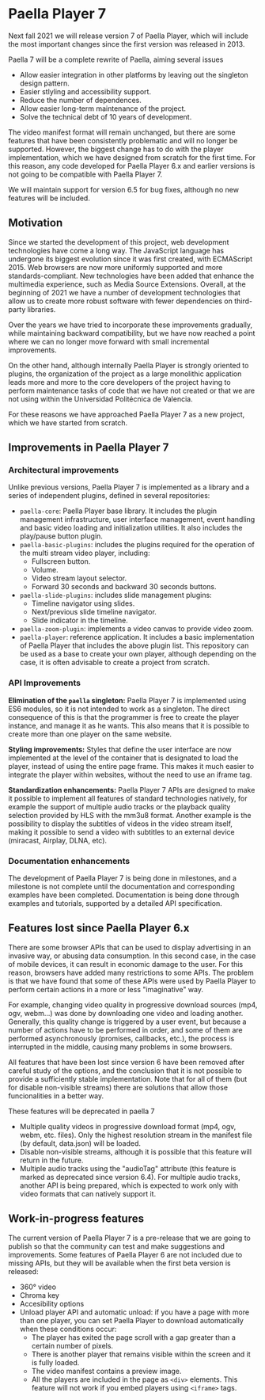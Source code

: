 # Paella Player 7

Next fall 2021 we will release version 7 of Paella Player, which will include the most important changes since the first version was released in 2013.

Paella 7 will be a complete rewrite of Paella, aiming several issues

- Allow easier integration in other platforms by leaving out the singleton design pattern.
- Easier stlyling and accessibility support.
- Reduce the number of dependences.
- Allow easier long-term maintenance of the project.
- Solve the technical debt of 10 years of development.

The video manifest format will remain unchanged, but there are some features that have been consistently problematic and will no longer be supported. However, the biggest change has to do with the player implementation, which we have designed from scratch for the first time. For this reason, any code developed for Paella Player 6.x and earlier versions is not going to be compatible with Paella Player 7. 

We will maintain support for version 6.5 for bug fixes, although no new features will be included.

## Motivation

Since we started the development of this project, web development technologies have come a long way. The JavaScript language has undergone its biggest evolution since it was first created, with ECMAScript 2015. Web browsers are now more uniformly supported and more standards-compliant. New technologies have been added that enhance the multimedia experience, such as Media Source Extensions. Overall, at the beginning of 2021 we have a number of development technologies that allow us to create more robust software with fewer dependencies on third-party libraries.

Over the years we have tried to incorporate these improvements gradually, while maintaining backward compatibility, but we have now reached a point where we can no longer move forward with small incremental improvements.

On the other hand, although internally Paella Player is strongly oriented to plugins, the organization of the project as a large monolithic application leads more and more to the core developers of the project having to perform maintenance tasks of code that we have not created or that we are not using within the Universidad Politécnica de Valencia.

For these reasons we have approached Paella Player 7 as a new project, which we have started from scratch.


## Improvements in Paella Player 7

### Architectural improvements

Unlike previous versions, Paella Player 7 is implemented as a library and a series of independent plugins, defined in several repositories:

- `paella-core`: Paella Player base library. It includes the plugin management infrastructure, user interface management, event handling and basic video loading and initialization utilities. It also includes the play/pause button plugin.
- `paella-basic-plugins`: includes the plugins required for the operation of the multi stream video player, including:
  * Fullscreen button.
  * Volume.
  * Video stream layout selector.
  * Forward 30 seconds and backward 30 seconds buttons.
- `paella-slide-plugins`: includes slide management plugins:
  * Timeline navigator using slides.
  * Next/previous slide timeline navigator.
  * Slide indicator in the timeline.
- `paella-zoom-plugin`: implements a video canvas to provide video zoom.
- `paella-player`: reference application. It includes a basic implementation of Paella Player that includes the above plugin list. This repository can be used as a base to create your own player, although depending on the case, it is often advisable to create a project from scratch.



### API Improvements

**Elimination of the `paella` singleton:** Paella Player 7 is implemented using ES6 modules, so it is not intended to work as a singleton. The direct consequence of this is that the programmer is free to create the player instance, and manage it as he wants. This also means that it is possible to create more than one player on the same website.

**Styling improvements:** Styles that define the user interface are now implemented at the level of the container that is designated to load the player, instead of using the entire page frame. This makes it much easier to integrate the player within websites, without the need to use an iframe tag.

**Standardization enhancements:** Paella Player 7 APIs are designed to make it possible to implement all features of standard technologies natively, for example the support of multiple audio tracks or the playback quality selection provided by HLS with the mm3u8 format. Another example is the possibility to display the subtitles of videos in the video stream itself, making it possible to send a video with subtitles to an external device (miracast, Airplay, DLNA, etc).



### Documentation enhancements

The development of Paella Player 7 is being done in milestones, and a milestone is not complete until the documentation and corresponding examples have been completed. Documentation is being done through examples and tutorials, supported by a detailed API specification.



## Features lost since Paella Player 6.x

There are some browser APIs that can be used to display advertising in an invasive way, or abusing data consumption. In this second case, in the case of mobile devices, it can result in economic damage to the user. For this reason, browsers have added many restrictions to some APIs. The problem is that we have found that some of these APIs were used by Paella Player to perform certain actions in a more or less "imaginative" way.

For example, changing video quality in progressive download sources (mp4, ogv, webm...) was done by downloading one video and loading another. Generally, this quality change is triggered by a user event, but because a number of actions have to be performed in order, and some of them are performed asynchronously (promises, callbacks, etc.), the process is interrupted in the middle, causing many problems in some browsers.

All features that have been lost since version 6 have been removed after careful study of the options, and the conclusion that it is not possible to provide a sufficiently stable implementation. Note that for all of them (but for disable non-visible streams) there are solutions that allow those funcionalities in a better way.

These features will be deprecated in paella 7
- Multiple quality videos in progressive download format (mp4, ogv, webm, etc. files). Only the highest resolution stream in the manifest file (by default, data.json) will be loaded.
- Disable non-visible streams, although it is possible that this feature will return in the future.
- Multiple audio tracks using the "audioTag" attribute (this feature is marked as deprecated since version 6.4). For multiple audio tracks, another API is being prepared, which is expected to work only with video formats that can natively support it.

## Work-in-progress features 

The current version of Paella Player 7 is a pre-release that we are going to publish so that the community can test and make suggestions and improvements. Some features of Paella Player 6 are not included due to missing APIs, but they will be available when the first beta version is released:

- 360° video
- Chroma key
- Accesibility options
- Unload player API and automatic unload: if you have a page with more than one player, you can set Paella Player to download automatically when these conditions occur:
  - The player has exited the page scroll with a gap greater than a certain number of pixels.
  - There is another player that remains visible within the screen and it is fully loaded.
  - The video manifest contains a preview image.
  - All the players are included in the page as `<div>` elements. This feature will not work if you embed players using `<iframe>` tags.

